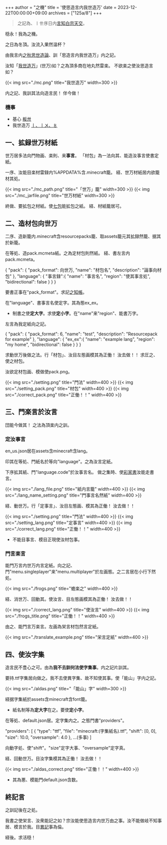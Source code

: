 +++
author = "之機"
title = '使思造言内我世造万'
date = 2023-12-22T00:00:00+09:00
archives = ["125a/8"]
+++

>之記為、〡〹序日内[言知白宗天交](https://adventar.org/calendars/8540)。

穏永！我為之機。

之日為冬頂。汝流入果然温杯？

由我言内[之秋思世造論](https://www.youtube.com/live/hIRhxuGjQnM?si=cEnGEkGZS0ldMXQM&t=6532)、訓「思造言内我世造万」内之記。

汝知「[我世造万](https://www.minecraft.net/ja-jp)」(世万)如？之為頂多商在地丸然雷楽。
不欲楽之使汝思造言如？

{{< img src="./mc.png" title="我世造万" width=300 >}}

内之記、我訓其法向造言民！ 伴今做！

### 機事

* 基心  [板〺](https://ja.wikipedia.org/wiki/Microsoft_Windows_11)
* 我世造万  [〡、〡〤、〥](https://minecraft.fandom.com/ja/wiki/Java_Edition_1.16.5)

## 一、拡録世万材紙

世万居多法向門物画、楽則、来**事言**。
「材包」為一法向其、能造汝事言使書定紙。

一序、汝能目楽材雷録内<span class="earthQuote">%APPDATA%</span>含<span class="earthQuote">.minecraft</span>籠。
経、世万材紙居内欲籠材其処。

{{< img src="./mc_path.png" title="「世万」籠" width=300 >}}
{{< img src="./mc_jarfile.png" title="世万材紙" width=300 >}}

終做、要拡包之材紙。使[七包](https://7-zip.opensource.jp)能拡包之紙。
経、材紙籠居可。

## 二、造材包向世万

二序、造新籠内<span class="earthQuote">.minecraft</span>含<span class="earthQuote">resourcepacks</span>籠、取<span class="earthQuote">assets</span>籠元其拡録然籠、据其於新籠。

在等処、造<span class="earthQuote">pack.mcmeta</span>紙。之為定材包則然紙。
経、書左言内<span class="earthQuote">pack.mcmeta</span>。

<div class="earthQuote">{
    "pack": {
        "pack_format": <span class="phun">向世万</span>,
        "name": "<span class="phun">材包名</span>",
        "description": "<span class="phun">論事向材包</span>"
    },
    "language": {
        "<span class="phun">事言録</span>":{
            "name": "<span class="phun">事言名</span>",
            "region": "<span class="phun">使其事言処</span>",
            "bidirectional": false
        }
    }
}
</div>

要書正事在<span class="earthQuote">"pack_format"</span>。求記[之知帳](https://minecraftjapan.miraheze.org/wiki/%E3%83%AA%E3%82%BD%E3%83%BC%E3%82%B9%E3%83%91%E3%83%83%E3%82%AF/%E4%BD%9C%E3%82%8A%E6%96%B9#%E3%83%AB%E3%83%BC%E3%83%88%E3%83%95%E3%82%A9%E3%83%AB%E3%83%80)。

在<span class="earthQuote">"language"</span>、書事言名使定字。其為態<span class="earthQuote">ex_ex</span>。

* 制書之使**定大字**。求使**定小字**。在<span class="earthQuote">"name"</span>来<span class="earthQuote">"region"</span>、能書万字。

左言為我定紙向之記。

<div class="earthQuote">{
    "pack": {
        "pack_format": 6,
        "name": "test",
        "description": "Resourcepack for example"
    },
    "language": {
        "ex_ex":{
            "name": "example lang",
            "region": "my home",
            "bidirectional": false
        }
    }
}
</div>

求動世万後做之法。行「材包」、汝目左態画模其為正働！
汝去做！！
求圧之、使之材包。

汝欲定材包画、模做使<span class="earthQuote">pack.png</span>。

{{< img src="./setting.png" title="門法" width=400 >}}
{{< img src="./setting_pack.png" title="材包" width=400 >}}
{{< img src="./correct_pack.png" title="正働！！" width=400 >}}

## 三、門楽言於汝言

団能今做其！
之法為頂楽内之訓。

### 定汝事言

<span class="earthQuote">en_us.json</span>居在<span class="earthQuote">assets</span>含<span class="earthQuote">minecraft</span>含<span class="earthQuote">lang</span>。

印其在等処、門紙名於等向<span class="earthQuote">"language"</span>。之為汝言定紙。

下序拡其紙、門<span class="earthQuote">"language.code"</span>於汝事言名。
做之集時、使[彩家書](https://code.visualstudio.com)汝能走書言。

{{< img src="./lang_file.png" title="紙内言籠" width=400 >}}
{{< img src="./lang_name_setting.png" title="門事言名然紙" width=400 >}}

経、動世万。行「定事言」、汝目左態画、模其為正働！
汝去做！！

{{< img src="./setting.png" title="門法" width=400 >}}
{{< img src="./setting_lang.png" title="定事言" width=400 >}}
{{< img src="./correct_lang.png" title="正働！！" width=400 >}}

* 不能目事言、模目正現使汝材包事。

### 門言楽言

能門万言内世万内言定紙。向之記、門<span class="earthQuote">"menu.singleplayer"</span>来<span class="earthQuote">"menu.multiplayer"</span>於左画態。之二言居在小行下然処。

{{< img src="./frogs.png" title="蟾楽之" width=400 >}}

経、消世万、回動其。使汝言、目左態画模其為正働！
汝去做！！

{{< img src="./correct_lang.png" title="使汝言" width=400 >}}
{{< img src="./frogs_title.png" title="正働！！" width=400 >}}

由之、能門言万楽言。左画為栄言材包然言定紙。

{{< img src="./translate_example.png" title="栄言定紙" width=400 >}}

## 四、使汝字集

造言民不豊心之可。由為**我不去訓何法使字集事**。内之記片訓其。

要持<span class="earthQuote">.ttf</span>字集居向做之。我不去使異字集、故不知使其事。使「能山」字内之記。

{{< img src="./aldas.png" title="「能山」字" width=300 >}}

経据字集紙於<span class="earthQuote">assets</span>含<span class="earthQuote">minecraft</span>含<span class="earthQuote">font</span>籠。

* 紙名制等為**定大字**在之。要使**定小字**。

在等処、<span class="earthQuote">default.json</span>居。定字集内之。之態門書<span class="earthQuote">"providers"</span>。

<div class="earthQuote">"providers": [
    {
        "type": "ttf",
        "file": "minecraft:<span class="phun">(字集紙名)</span>.ttf",
        "shift": [0, 0],
        "size": 10.0,
        "oversample": 4.0
    },
    ...<span class="phun">(多事)</span>
]
</div>

向動字処、使<span class="earthQuote">"shift"</span>。<span class="earthQuote">"size"</span>定字大事、<span class="earthQuote">"oversample"</span>定字真。

経、回動世万。目汝字集模其為正働！
汝去做！！

{{< img src="./aldas_correct.png" title="正働！！" width=400 >}}

* 其為悪、模能門<span class="earthQuote">default.json</span>含数。

## 終記言

之訓記後在之処。

我書之使栄言、汝衆能記之如？宗汝能使思造言内世万由之事。汝不能做岐不知事居、模言於我。目[異記](/)事為倫。

経後。求活穏！